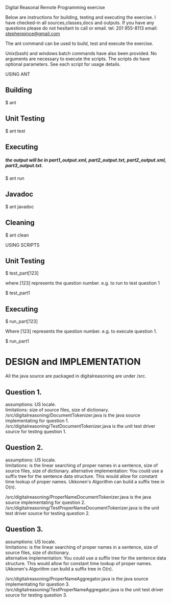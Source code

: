 Digital Reasonal Remote Programming exercise

Below are instructions for building, testing and executing the exercise.
I have checked-in all sources,classes,docs and outputs.
If you have any questions please do not hesitant to call or email. 
tel: 201 955-8113
email: stephenpince@gmail.com


The ant command can be used to build, test and execute the exercise.

Unix(bash) and windows batch commands have also been provided. No arguments are
necessary to execute the scripts.  The scripts do have optional parameters. 
See each script for usage details.


USING ANT


Building
-------------------------------- 
$ ant


Unit Testing
-------------------------------- 
$ ant test


Executing
-------------------------------- 
##### the output will be in part1_output.xml, part2_output.txt, part2_output.xml, part3_output.txt.
$ ant run



Javadoc
-------------------------------- 
$ ant javadoc


Cleaning
-------------------------------- 
$ ant clean




USING SCRIPTS


Unit Testing
-------------------------------- 
$ test_part[123]

where [123] represents the question number. 
e.g. to run to test question 1

$ test_part1


Executing
-------------------------------- 
$ run_part[123]

Where [123] represents the question number. 
e.g. to execute question 1.

$ run_part1




DESIGN and IMPLEMENTATION
=============================================

All the java source are packaged in digitalreasoning are under <basedir>/src.

Question 1.
----------------------------------------------

assumptions: US locale.  
limitations: size of source files, size of dictionary.    
<basedir>/src/digitalreasoning/DocumentTokenizer.java is the java source implementating for question 1.
<basedir>/src/digitalreasoning/TestDocumentTokenizer.java is the unit test driver source for testing question 1.


Question 2.
----------------------------------------------

assumptions: US locale.  
limitations: is the linear searching of proper names in a sentence, size of source files, size of dictionary.
alternative implementation: You could use a suffix tree for the sentence data structure. 
This would allow for constant time lookup of proper names. 
Ukkonen's Algorithm can build a suffix tree in O(n).

<basedir>/src/digitalreasoning/ProperNameDocumentTokenizer.java is the java source implementating for question 2.   
<basedir>/src/digitalreasoning/TestProperNameDocumentTokenizer.java is the unit test driver source for testing question 2.     


Question 3.
----------------------------------------------

assumptions: US locale.    
limitations: is the linear searching of proper names in a sentence, size of source files, size of dictionary.    
alternative implementation: You could use a suffix tree for the sentence data structure. 
This would allow for constant time lookup of proper names. 
Ukkonen's Algorithm can build a suffix tree in O(n).

<basedir>/src/digitalreasoning/ProperNameAggregator.java is the java source implementating for question 3.   
<basedir>/src/digitalreasoning/TestProperNameAggregator.java is the unit test driver source for testing question 3.  


